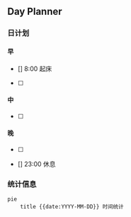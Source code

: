 ## Day Planner

### 日计划

#### 早

- [] 8:00 起床
- [ ]  

#### 中

- [ ]

#### 晚

- [ ]

- [] 23:00 休息

### 统计信息

```mermaid
pie
	title {{date:YYYY-MM-DD}} 时间统计
	
```
